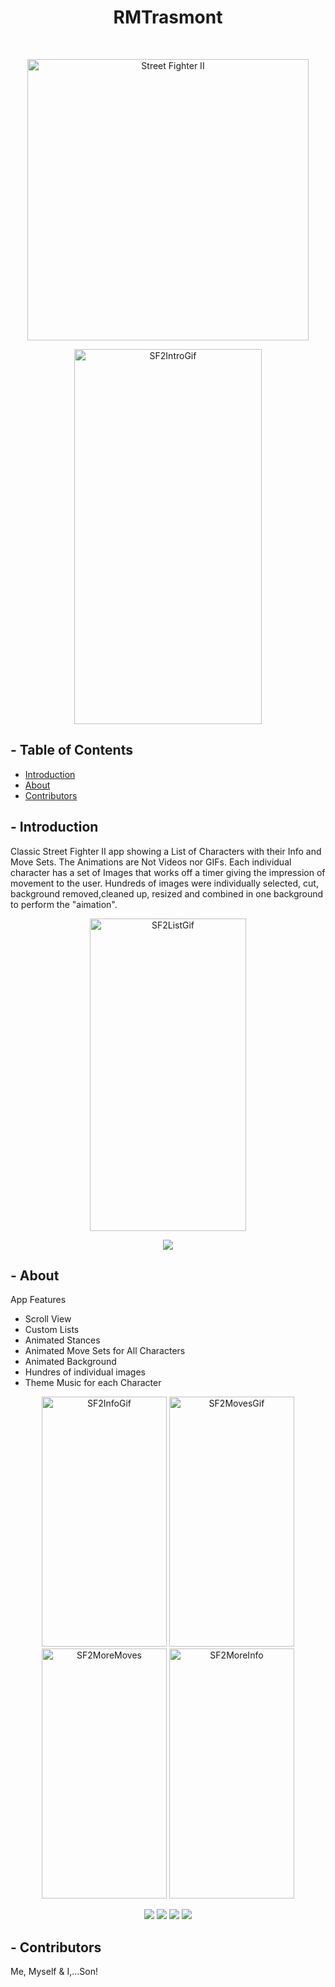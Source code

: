

<!-- NAME -->
<h1 align="center"> RMTrasmont </h1> <br>

<!-- APP NAME AND IMAGE HERE -->
<p align="center">
    <img alt="Street Fighter II" title="APP ANME TITLE" src="https://github.com/RMTrasmont/FuckingGitHubTest/assets/25352404/3eff45f5-1861-403f-b8a6-f8eaa6e698e6" width="450">
  </a>
</p>

<!--
HOW TO:

PASTE SOURCE
![SF2_4](https://github.com/RMTrasmont/FuckingGitHubTest/assets/25352404/90957ab1-a31a-4078-9743-5a0ac1ec1e44) 
![SF2Gif](https://github.com/RMTrasmont/FuckingGitHubTest/assets/25352404/38882d36-355b-45dd-8c8c-afc2b6b3ee22) 

HOW TO USE
<img src="<SOURCE URL INSDE the QUOTES>" alt="SF2_4" width="300" height="600">
-->

<!--TOP INTRO GIF IMAGE -->
<p align="center">
<img src="https://github.com/RMTrasmont/FuckingGitHubTest/assets/25352404/ccab9b78-c8cb-4856-9b5f-fd27f51ace87" alt="SF2IntroGif" width="300" height="600">
</p>


</p>

## - Table of Contents

- [Introduction](#introduction)
- [About](#about)
- [Contributors](#contributors)



## - Introduction
<!-- SHORT APP INTRO -->

Classic Street Fighter II app showing a List of Characters with their Info and Move Sets. The Animations are Not Videos nor GIFs. Each individual character has a set of Images that works off a timer giving the impression of movement to the user. Hundreds of images were individually selected, cut, background removed,cleaned up, resized and combined in one background to perform the "aimation". 

<!-- ADD IMAGES FOR INTRO -->
<p align="center">
<img src="https://github.com/RMTrasmont/FuckingGitHubTest/assets/25352404/41a12b41-82cb-4bfb-a858-74f5c3371ef7" alt="SF2ListGif" width="250" height="500">
</p>

<p align="center">
<img src="https://github.com/RMTrasmont/FuckingGitHubTest/assets/25352404/9c48a386-faeb-45ff-9ec3-897a59ce1cf9" >
</p>



## - About
<!-- LIST FEATURES -->

App Features

* Scroll View
* Custom Lists
* Animated Stances 
* Animated Move Sets for All Characters
* Animated Background
* Hundres of individual images 
* Theme Music for each Character

<!-- ADD IMAGES/GIFS FOR FEATURES -->

    
<p align="center">
  <img src="https://github.com/RMTrasmont/FuckingGitHubTest/assets/25352404/5115c73a-a1a3-46e8-bfbc-3da78707eec1" alt="SF2InfoGif" width="200" height="400">
    <img src="https://github.com/RMTrasmont/FuckingGitHubTest/assets/25352404/c44db048-94f8-4432-8598-4d188ccdc54a" alt="SF2MovesGif" width="200" height="400">
    <img src="https://github.com/RMTrasmont/FuckingGitHubTest/assets/25352404/67d26f17-88d4-41f4-b6c8-2fc49c3846b4" alt="SF2MoreMoves" width="200" height="400">
     <img src="https://github.com/RMTrasmont/FuckingGitHubTest/assets/25352404/865116ac-b0e8-45c9-8f29-ae9b777531ca" alt="SF2MoreInfo" width="200" height="400">
    
</p>


<p align="center">
  <img src = "https://github.com/RMTrasmont/FuckingGitHubTest/assets/25352404/52108527-d30a-49f2-89e3-beb53863aed6" >
     <img src = "https://github.com/RMTrasmont/FuckingGitHubTest/assets/25352404/7720b78f-8106-432c-ae0b-8485504e7822" > 
     <img src = "https://github.com/RMTrasmont/FuckingGitHubTest/assets/25352404/d9419895-0c03-449b-bc4f-e3d46a820322" >
     <img src = "https://github.com/RMTrasmont/FuckingGitHubTest/assets/25352404/449b1dd7-f729-43de-8e84-0e83e84fa064" >
</p>


## - Contributors
Me, Myself & I,...Son!


